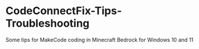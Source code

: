 # CodeConnectFix-Tips-Troubleshooting
Some tips for MakeCode coding in Minecraft Bedrock for Windows 10 and 11
